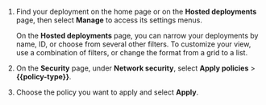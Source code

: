 1. Find your deployment on the home page or on the **Hosted deployments** page, then select **Manage** to access its settings menus.
   
   On the **Hosted deployments** page, you can narrow your deployments by name, ID, or choose from several other filters. To customize your view, use a combination of filters, or change the format from a grid to a list.
2. On the **Security** page, under **Network security**, select **Apply policies** > **{{policy-type}}**.
3. Choose the policy you want to apply and select **Apply**.
